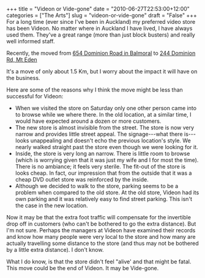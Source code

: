 +++
title = "Videon or Vide-gone"
date = "2010-06-27T22:53:00+12:00"
categories = ["The Arts"]
slug = "videon-or-vide-gone"
draft = "False"
+++
For a long time (ever since I've been in Auckland) my preferred video store has
been Videon. No matter where in Auckland I have lived, I have always used them.
They've a great range (more than just block busters) and really well informed
staff.

Recently, the moved from [654 Dominion Road in
Balmoral](https://maps.google.com/maps?f=q&source=s_q&hl=en&geocode=&q=654+Dominion+Rd,+mt+eden,+auckland&sll=--36.876367,174.751067&sspn=0.007355,0.00736&ie=UTF8&hq=&hnear=654+Dominion+Rd,+Mt+Eden,+Auckland+1041,+New+Zealand&z=17,%20)
to [244 Dominion Rd, Mt
Eden](https://maps.google.com/maps?f=q&source=s_q&hl=en&geocode=&q=244+Dominion+Rd,+mt+eden,+auckland&sll=37.0625,--95.677068&sspn=58.72842,60.292969&ie=UTF8&hq=&hnear=244+Dominion+Rd,+Mt+Eden,+Auckland+1024,+New+Zealand&z=17&iwloc=A)

It's a move of only about 1.5 Km, but I worry about the impact it will have on
the business.

Here are some of the reasons why I think the move might be less than successful
for Videon:

- When we visited the store on Saturday only one other person came into to
  browse while we where there. In the old location, at a similar time, I would
  have expected around a dozen or more customers.
- The new store is almost invisible from the street. The store is now very
  narrow and provides little street appeal. The signage---what there
  is---looks unappealing and doesn't echo the previous location's style. We
  nearly walked straight past the store even though we were looking for it.
- Inside, the store is very long an narrow. There is little room to browse
  (which is worrying given that it was just my wife and I for most the time).
  There is no ambiance; it feels very sterile. The fit-out of the store is
  looks cheap. In fact, our impression that from the outside that it was a
  cheap DVD outlet store was reinforced by the inside.
- Although we decided to walk to the store, parking seems to be a problem when
  compared to the old store. At the old store, Videon had its own parking and
  it was relatively easy to find street parking.  This isn't the case in the
  new location.

Now it may be that the extra foot traffic will compensate for the invertible
drop off in customers (who can't be bothered to go the extra distance). But I'm
not sure. Perhaps the managers at Videon have examined their records and know
how many people were very local to the store and how many are actually
travelling some distance to the store (and thus may not be bothered by a little
extra distance). I don't know.

What I do know, is that the store didn't feel "alive' and that might be fatal.
This move could be the end of Videon. It may be Vide-gone.


